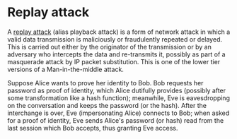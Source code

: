 # Replay attack

A [replay attack](red-network:docs/transport/replay-attack) (alias playback attack) is a form of network attack in which a valid data transmission is maliciously or fraudulently repeated or delayed. This is carried out either by the originator of the transmission or by an adversary who intercepts the data and re-transmits it, possibly as part of a masquerade attack by IP packet substitution. This is one of the lower tier versions of a Man-in-the-middle attack.

Suppose Alice wants to prove her identity to Bob. Bob requests her password as proof of identity, which Alice dutifully provides (possibly after some transformation like a hash function); meanwhile, Eve is eavesdropping on the conversation and keeps the password (or the hash). After the interchange is over, Eve (impersonating Alice) connects to Bob; when asked for a proof of identity, Eve sends Alice's password (or hash) read from the last session which Bob accepts, thus granting Eve access. 
